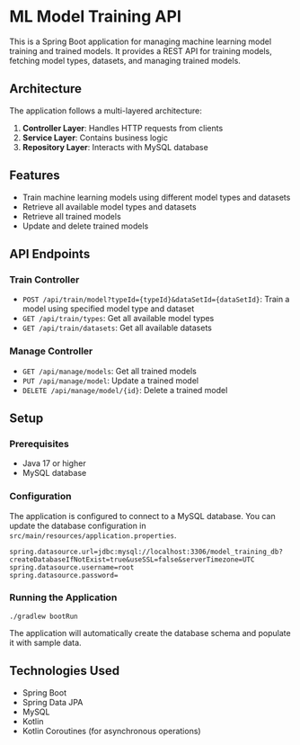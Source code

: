 # ML Model Training API

This is a Spring Boot application for managing machine learning model training and trained models. It provides a REST API for training models, fetching model types, datasets, and managing trained models.

## Architecture

The application follows a multi-layered architecture:

1. **Controller Layer**: Handles HTTP requests from clients
2. **Service Layer**: Contains business logic
3. **Repository Layer**: Interacts with MySQL database

## Features

- Train machine learning models using different model types and datasets
- Retrieve all available model types and datasets
- Retrieve all trained models
- Update and delete trained models

## API Endpoints

### Train Controller

- `POST /api/train/model?typeId={typeId}&dataSetId={dataSetId}`: Train a model using specified model type and dataset
- `GET /api/train/types`: Get all available model types
- `GET /api/train/datasets`: Get all available datasets

### Manage Controller

- `GET /api/manage/models`: Get all trained models
- `PUT /api/manage/model`: Update a trained model
- `DELETE /api/manage/model/{id}`: Delete a trained model

## Setup

### Prerequisites

- Java 17 or higher
- MySQL database

### Configuration

The application is configured to connect to a MySQL database. You can update the database configuration in `src/main/resources/application.properties`.

```properties
spring.datasource.url=jdbc:mysql://localhost:3306/model_training_db?createDatabaseIfNotExist=true&useSSL=false&serverTimezone=UTC
spring.datasource.username=root
spring.datasource.password=
```

### Running the Application

```
./gradlew bootRun
```

The application will automatically create the database schema and populate it with sample data.

## Technologies Used

- Spring Boot
- Spring Data JPA
- MySQL
- Kotlin
- Kotlin Coroutines (for asynchronous operations) 